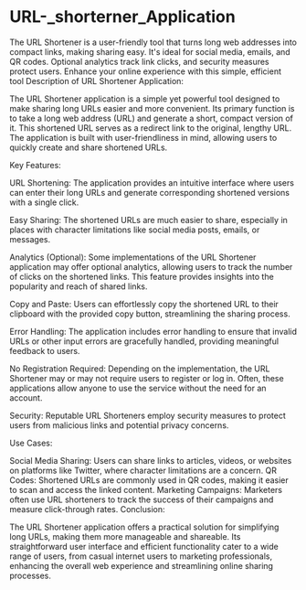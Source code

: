 # URL-_shorterner_Application
The URL Shortener is a user-friendly tool that turns long web addresses into compact links, making sharing easy. It's ideal for social media, emails, and QR codes. Optional analytics track link clicks, and security measures protect users. Enhance your online experience with this simple, efficient tool
Description of URL Shortener Application:

The URL Shortener application is a simple yet powerful tool designed to make sharing long URLs easier and more convenient. Its primary function is to take a long web address (URL) and generate a short, compact version of it. This shortened URL serves as a redirect link to the original, lengthy URL. The application is built with user-friendliness in mind, allowing users to quickly create and share shortened URLs.

Key Features:

URL Shortening: The application provides an intuitive interface where users can enter their long URLs and generate corresponding shortened versions with a single click.

Easy Sharing: The shortened URLs are much easier to share, especially in places with character limitations like social media posts, emails, or messages.

Analytics (Optional): Some implementations of the URL Shortener application may offer optional analytics, allowing users to track the number of clicks on the shortened links. This feature provides insights into the popularity and reach of shared links.

Copy and Paste: Users can effortlessly copy the shortened URL to their clipboard with the provided copy button, streamlining the sharing process.

Error Handling: The application includes error handling to ensure that invalid URLs or other input errors are gracefully handled, providing meaningful feedback to users.

No Registration Required: Depending on the implementation, the URL Shortener may or may not require users to register or log in. Often, these applications allow anyone to use the service without the need for an account.

Security: Reputable URL Shorteners employ security measures to protect users from malicious links and potential privacy concerns.

Use Cases:

Social Media Sharing: Users can share links to articles, videos, or websites on platforms like Twitter, where character limitations are a concern.
QR Codes: Shortened URLs are commonly used in QR codes, making it easier to scan and access the linked content.
Marketing Campaigns: Marketers often use URL shorteners to track the success of their campaigns and measure click-through rates.
Conclusion:

The URL Shortener application offers a practical solution for simplifying long URLs, making them more manageable and shareable. Its straightforward user interface and efficient functionality cater to a wide range of users, from casual internet users to marketing professionals, enhancing the overall web experience and streamlining online sharing processes.
